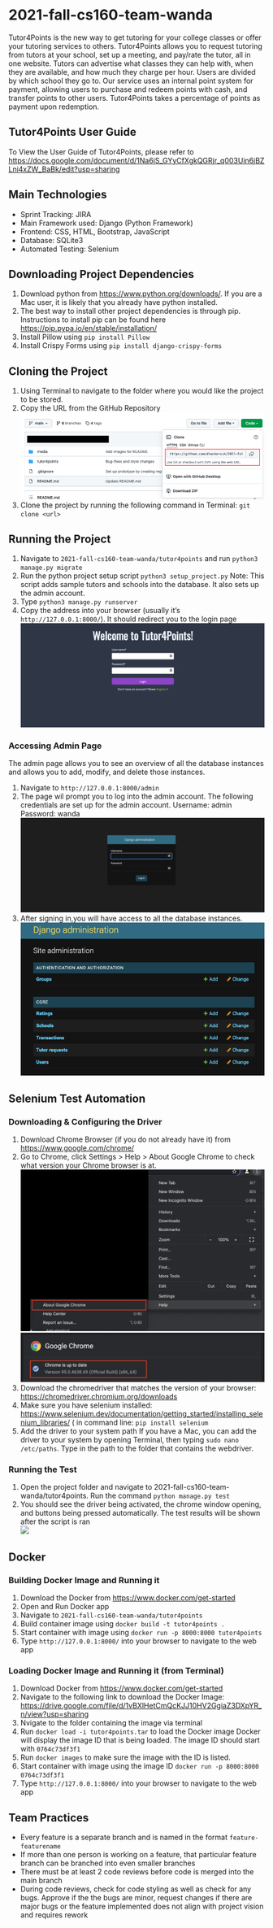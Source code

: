 # 2021-fall-cs160-team-wanda

Tutor4Points is the new way to get tutoring for your college classes or offer your tutoring services to others. Tutor4Points allows you to request tutoring from tutors at your school, set up a meeting, and pay/rate the tutor, all in one website. Tutors can advertise what classes they can help with, when they are available, and how much they charge per hour.
	Users are divided by which school they go to. Our service uses an internal point system for payment, allowing users to purchase and redeem points with cash, and transfer points to other users. Tutor4Points takes a percentage of points as payment upon redemption.

## Tutor4Points User Guide 
To View the User Guide of Tutor4Points, please refer to https://docs.google.com/document/d/1Na6jS_GYyCfXgkQGRjr_q003Uin6jBZLni4xZW_BaBk/edit?usp=sharing

## Main Technologies
* Sprint Tracking: JIRA
* Main Framework used: Django (Python Framework)
* Frontend: CSS, HTML, Bootstrap, JavaScript
* Database: SQLite3
* Automated Testing: Selenium

## Downloading Project Dependencies
1. Download python from https://www.python.org/downloads/. If you are a Mac user, it is likely that you already have python installed.
2. The best way to install other project dependencies is through pip. Instructions to install pip can be found here https://pip.pypa.io/en/stable/installation/
3. Install Pillow using ```pip install Pillow```
4. Install Crispy Forms using ```pip install django-crispy-forms```

## Cloning the Project
1. Using Terminal to navigate to the folder where you would like the project to be stored.
2. Copy the URL from the GitHub Repository
![](media/repoURL.png)
3. Clone the project by running the following command in Terminal: ```git clone <url>```

## Running the Project
1. Navigate to ```2021-fall-cs160-team-wanda/tutor4points``` and run ```python3 manage.py migrate```
2. Run the python project setup script ```python3 setup_project.py```
Note: This script adds sample tutors and schools into the database. It also sets up the admin account. 
3. Type ```python3 manage.py runserver```
4. Copy the address into your browser (usually it’s ```http://127.0.0.1:8000/```). It should redirect you to the login page
![](media/loginPage.png)

### Accessing Admin Page
The admin page allows you to see an overview of all the database instances and allows you to add, modify, and delete those instances.
1. Navigate to ```http://127.0.0.1:8000/admin```
2. The page wil prompt you to log into the admin account. The following credentials are set up for the admin account.
Username: admin
Password: wanda
![](media/adminLogin.png)
3. After signing in,you will have access to all the database instances.
![](media/adminHomepage.png)

## Selenium Test Automation
### Downloading & Configuring the Driver
1. Download Chrome Browser (if you do not already have it) from https://www.google.com/chrome/
2. Go to Chrome, click Settings > Help > About Google Chrome to check what version your Chrome browser is at.
![](media/aboutChromeMenu.png)
![](media/viewChromeVer.png)
3. Download the chromedriver that matches the version of your browser: https://chromedriver.chromium.org/downloads <br>
4. Make sure you have selenium installed: https://www.selenium.dev/documentation/getting_started/installing_selenium_libraries/ ( in command line: ```pip install selenium``` <br>
5. Add the driver to your system path
If you have a Mac, you can add the driver to your system by opening Terminal, then typing ```sudo nano /etc/paths```. Type in the path to the folder that contains the webdriver.<br>
### Running the Test
1. Open the project folder and navigate to 2021-fall-cs160-team-wanda/tutor4points. Run the command
```python manage.py test```<br>
2. You should see the driver being activated, the chrome window opening, and buttons being pressed automatically. The test results will be shown after the script is ran<br>
![](media/testResult.png)

## Docker
### Building Docker Image and Running it
1. Download the Docker from https://www.docker.com/get-started
2. Open and Run Docker app
3. Navigate to ```2021-fall-cs160-team-wanda/tutor4points```
4. Build container image using ```docker build -t tutor4points .```
5. Start container with image using ```docker run -p 8000:8000 tutor4points```
6. Type ```http://127.0.0.1:8000/``` into your browser to navigate to the web app
### Loading Docker Image and Running it (from Terminal)
1. Download Docker from https://www.docker.com/get-started
2. Navigate to the following link to download the Docker Image: https://drive.google.com/file/d/1vBXlHetCmQcKJJ10HV2GgiaZ3DXpYR_n/view?usp=sharing
3. Nvigate to the folder containing the image via terminal
4. Run ```docker load -i tutor4points.tar``` to load the Docker image
Docker will display the image ID that is being loaded. The image ID should start with ```0764c73df3f1```
5. Run ```docker images``` to make sure the image with the ID is listed.
6. Start container with image using the image ID ```docker run -p 8000:8000 0764c73df3f1```
7. Type ```http://127.0.0.1:8000/``` into your browser to navigate to the web app

## Team Practices
* Every feature is a separate branch and is named in the format ```feature-featurename```
* If more than one person is working on a feature, that particular feature branch can be branched into even smaller branches
* There must be at least 2 code reviews before code is merged into the main branch
* During code reviews, check for code styling as well as check for any bugs. Approve if the the bugs are minor, request changes if there are major bugs or the feature implemented does not align with project vision and requires rework

